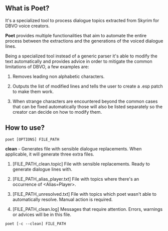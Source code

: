 ## What is Poet?

It's a specialized tool to process dialogue topics extracted from Skyrim for DBVO voice creators.

**Poet** provides multiple functionalities that aim to automate the entire process between the extractions and the generations of the voiced dialogue lines.

Being a specialized tool instead of a generic parser it's able to modify the text automatically and provides advice in order to mitigate the common limitations of DBVO, a few examples are:

1. Removes leading non alphabetic characters.

2. Outputs the list of modified lines and tells the user to create a .esp patch to make them work.

3. When strange characters are encountered beyond the common cases that can be fixed automatically those will also be listed separately so the creator can decide on how to modify them.

## How to use?

`poet [OPTIONS] FILE_PATH`

**clean** - Generates file with sensible dialogue replacements. When applicable, it will generate three extra files.

1. [FILE_PATH_clean.topic] File with sensible replacements. Ready to generate dialogue lines with.

2. [FILE_PATH_alias_player.txt] File with topics where there's an occurrence of <Alias=Player>.

3. [FILE_PATH_unresolved.txt] File with topics which poet wasn't able to automatically resolve. Manual action is required.

4. [FILE_PATH_clean.log] Messages that require attention. Errors, warnings or advices will be in this file.

`poet [-c --clean] FILE_PATH`
